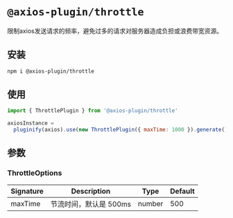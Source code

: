 # `@axios-plugin/throttle`

限制axios发送请求的频率，避免过多的请求对服务器造成负担或浪费带宽资源。

## 安装
```bash
npm i @axios-plugin/throttle
```

## 使用
```js
import { ThrottlePlugin } from '@axios-plugin/throttle'

axiosInstance = 
  pluginify(axios).use(new ThrottlePlugin({ maxTime: 1000 }).generate()
```

## 参数

### ThrottleOptions 

| Signature | Description | Type | Default |
|-----------|-------------|------|---------|
| maxTime | 节流时间，默认是 500ms | number | 500 |
